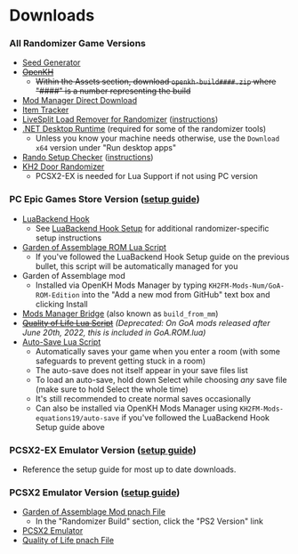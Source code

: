 # Downloads

### All Randomizer Game Versions

* [Seed Generator](https://github.com/tommadness/KH2Randomizer/releases/latest/download/Kingdom.Hearts.II.Final.Mix.Randomizer.zip)
* ~~[OpenKH](https://github.com/Xeeynamo/OpenKh/releases)~~
    * ~~Within the Assets section, download `openkh-build####.zip` where "####" is a number representing the build~~
* [Mod Manager Direct Download](https://cdn.discordapp.com/attachments/803658031749267517/1006967855633399838/openkh-modmanager.zip)
* [Item Tracker](https://github.com/Dee-Ayy/KH2Tracker/releases/latest/download/KhTracker.exe)
* [LiveSplit Load Remover for Randomizer](https://github.com/aliosgaming/KH2FM_Load_Remover-FOR-RANDOMIZER/releases)
  ([instructions](https://github.com/aliosgaming/KH2FM_Load_Remover-FOR-RANDOMIZER/blob/main/README.md))
* [.NET Desktop Runtime](https://dotnet.microsoft.com/en-us/download/dotnet/6.0/runtime) (required for some of the randomizer
  tools)
    * Unless you know your machine needs otherwise, use the `Download x64` version under "Run desktop apps"
* [Rando Setup Checker](https://github.com/KH2FM-Mods-equations19/rando-setup-checker/releases/latest/download/Rando.Setup.Checker.zip)
  ([instructions](https://github.com/KH2FM-Mods-equations19/rando-setup-checker/blob/main/README.md#instructions))
* [KH2 Door Randomizer](https://github.com/MainMemory/KH2DoorRando/releases/latest)
    * PCSX2-EX is needed for Lua Support if not using PC version

### PC Epic Games Store Version ([setup guide](https://docs.google.com/document/d/1KIVS6RjnCtbpO3DYWy1HdXxkw_8s9opE8dsPaoDTpYU/edit?usp=sharing))

* [LuaBackend Hook](https://github.com/Sirius902/LuaBackend/releases/latest/download/DBGHELP.zip)
    * See [LuaBackend Hook Setup](../luabackend-hook-setup/index.md) for additional randomizer-specific setup
      instructions
* [Garden of Assemblage ROM Lua Script](https://github.com/KH2FM-Mods-Num/GoA-ROM-Edition/releases/latest/download/F266B00B.GoA.ROM.lua)
    * If you've followed the LuaBackend Hook Setup guide on the previous bullet, this script will be automatically
      managed for you
* Garden of Assemblage mod
    * Installed via OpenKH Mods Manager by typing `KH2FM-Mods-Num/GoA-ROM-Edition` into the "Add a new mod from GitHub"
      text box and clicking Install
* [Mods Manager Bridge](https://github.com/thundrio-kh/khpc-modsmanager-bridge/releases/latest/download/build_from_mm.zip)
  (also known as `build_from_mm`)
* ~~[Quality of Life Lua Script](https://raw.githubusercontent.com/tommadness/KH2Randomizer/2.0/static/OpenKHQualityOfLife.lua)~~
  _(Deprecated: On GoA mods released after June 20th, 2022, this is included in GoA.ROM.lua)_
* [Auto-Save Lua Script](https://raw.githubusercontent.com/Denhonator/KHPCSpeedrunTools/main/2FMMods/scripts/2fmAutosave.lua)
    * Automatically saves your game when you enter a room (with some safeguards to prevent getting stuck in a room)
    * The auto-save does not itself appear in your save files list
    * To load an auto-save, hold down Select while choosing _any_ save file (make sure to hold Select the whole time)
    * It's still recommended to create normal saves occasionally
    * Can also be installed via OpenKH Mods Manager using `KH2FM-Mods-equations19/auto-save` if you've followed the
      LuaBackend Hook Setup guide above


### PCSX2-EX Emulator Version ([setup guide](https://docs.google.com/document/d/1Wjn-yG6dX1OOyXHZ3wmz0Bx4CowmKoOtNSPGci47pzY/edit?usp=drivesdk))

* Reference the setup guide for most up to date downloads.

### PCSX2 Emulator Version ([setup guide](https://docs.google.com/document/d/1LtNWjiYHxXmlUVZZ_6rDkqDIPDhPN1OnXKI7eRL_mXI/edit?usp=sharing))

* [Garden of Assemblage Mod pnach File](https://docs.google.com/document/d/1GYjEnrM_TIk7qyO75clPLYD-_nP5wTR7K6SE-Wn-QCg/edit#heading=h.4vivvlkpxl0s)
    * In the "Randomizer Build" section, click the "PS2 Version" link
* [PCSX2 Emulator](https://pcsx2.net/downloads/)
* [Quality of Life pnach File](https://raw.githubusercontent.com/tommadness/KH2Randomizer/2.0/static/F266B00B%20Quality%20of%20Life%20Patches.pnach)
